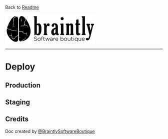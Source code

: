 Back to [Readme](../readme.md)

![Braintly Logo](./assets/logo.png)

---

# Deploy

## Production

## Staging

## Credits
Doc created by [@BraintlySoftwareBoutique](http://braint.ly) 